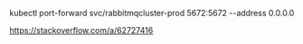  kubectl port-forward svc/rabbitmqcluster-prod 5672:5672 --address 0.0.0.0

 https://stackoverflow.com/a/62727416